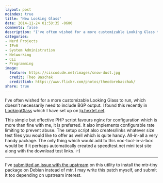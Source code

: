 ```yaml
---
layout: post
noindex: true
title: "New Looking Glass"
date: 2014-11-24 01:50:35 -0600
comments: false
description: "I've often wished for a more customizable Looking Glass to run, which doesn't necessarily need to include BGP output. I found this recently in LookingGlass which I have set up on lg.hextet.net."
categories: 
- Nerd Projects
- IPv6
- System Administration
- Networking
- CLI
- Programming
image:
  feature: https://ciscodude.net/images/snow-dust.jpg
  credit: Theo Baschak
  creditlink: https://www.flickr.com/photos/theodorebaschak/
share: true
---
```

I've often wished for a more customizable Looking Glass to run, which doesn't necessarily need to include BGP output. I found this recently in [LookingGlass](http://github.com/telephone/LookingGlass) which I have set up on [lg.hextet.net](http://lg.hextet.net/).

This simple but effective PHP script favours nginx for configuration which is more than fine with me, it is preferred. It also implements configurable rate limiting to prevent abuse. The setup script also creates/links whatever size test files you would like to offer as well which is quite handy. All-in-all a very handy package. The only thing which would add to this noc-tool-in-a-box would be if it perhaps automatically created a speedtest.net mini test site along with the download test links. :-)

- - -

I've [submitted an issue with the upstream](https://github.com/telephone/LookingGlass/issues/25) on this utility to install the mtr-tiny package on Debian instead of mtr. I may write this patch myself, and submit it too depending on upstream interest.
